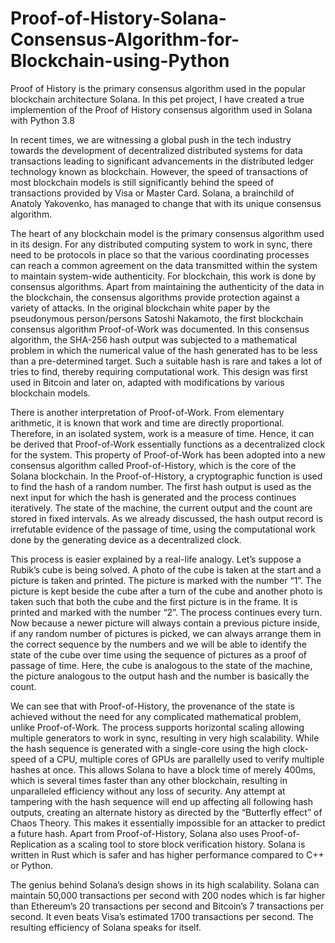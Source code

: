 # Proof-of-History-Solana-Consensus-Algorithm-for-Blockchain-using-Python
Proof of History is the primary consensus algorithm used in the popular blockchain architecture Solana. In this pet project, I have created a true implemention of the Proof of History consensus algorithm used in Solana with Python 3.8

In recent times, we are witnessing a global push in the tech industry towards the development of decentralized distributed systems for data transactions leading to significant advancements in the distributed ledger technology known as blockchain. However, the speed of transactions of most blockchain models is still significantly behind the speed of transactions provided by Visa or Master Card. Solana, a brainchild of Anatoly Yakovenko, has managed to change that with its unique consensus algorithm.

The heart of any blockchain model is the primary consensus algorithm used in its design. For any distributed computing system to work in sync, there need to be protocols in place so that the various coordinating processes can reach a common agreement on the data transmitted within the system to maintain system-wide authenticity. For blockchain, this work is done by consensus algorithms. Apart from maintaining the authenticity of the data in the blockchain, the consensus algorithms provide protection against a variety of attacks. In the original blockchain white paper by the pseudonymous person/persons Satoshi Nakamoto, the first blockchain consensus algorithm Proof-of-Work was documented. In this consensus algorithm, the SHA-256 hash output was subjected to a mathematical problem in which the numerical value of the hash generated has to be less than a pre-determined target. Such a suitable hash is rare and takes a lot of tries to find, thereby requiring computational work. This design was first used in Bitcoin and later on, adapted with modifications by various blockchain models.

There is another interpretation of Proof-of-Work. From elementary arithmetic, it is known that work and time are directly proportional. Therefore, in an isolated system, work is a measure of time. Hence, it can be derived that Proof-of-Work essentially functions as a decentralized clock for the system. This property of Proof-of-Work has been adopted into a new consensus algorithm called Proof-of-History, which is the core of the Solana blockchain. In the Proof-of-History, a cryptographic function is used to find the hash of a random number. The first hash output is used as the next input for which the hash is generated and the process continues iteratively. The state of the machine, the current output and the count are stored in fixed intervals. As we already discussed, the hash output record is irrefutable evidence of the passage of time, using the computational work done by the generating device as a decentralized clock.

This process is easier explained by a real-life analogy. Let’s suppose a Rubik’s cube is being solved. A photo of the cube is taken at the start and a picture is taken and printed. The picture is marked with the number “1”. The picture is kept beside the cube after a turn of the cube and another photo is taken such that both the cube and the first picture is in the frame. It is printed and marked with the number “2”. The process continues every turn. Now because a newer picture will always contain a previous picture inside, if any random number of pictures is picked, we can always arrange them in the correct sequence by the numbers and we will be able to identify the state of the cube over time using the sequence of pictures as a proof of passage of time. Here, the cube is analogous to the state of the machine, the picture analogous to the output hash and the number is basically the count.

We can see that with Proof-of-History, the provenance of the state is achieved without the need for any complicated mathematical problem, unlike Proof-of-Work. The process supports horizontal scaling allowing multiple generators to work in sync, resulting in very high scalability. While the hash sequence is generated with a single-core using the high clock-speed of a CPU, multiple cores of GPUs are parallelly used to verify multiple hashes at once. This allows Solana to have a block time of merely 400ms, which is several times faster than any other blockchain, resulting in unparalleled efficiency without any loss of security. Any attempt at tampering with the hash sequence will end up affecting all following hash outputs, creating an alternate history as directed by the “Butterfly effect” of Chaos Theory. This makes it essentially impossible for an attacker to predict a future hash. Apart from Proof-of-History, Solana also uses Proof-of-Replication as a scaling tool to store block verification history. Solana is written in Rust which is safer and has higher performance compared to C++ or Python.

The genius behind Solana’s design shows in its high scalability. Solana can maintain 50,000 transactions per second with 200 nodes which is far higher than Ethereum’s 20 transactions per second and Bitcoin’s 7 transactions per second. It even beats Visa’s estimated 1700 transactions per second. The resulting efficiency of Solana speaks for itself.
